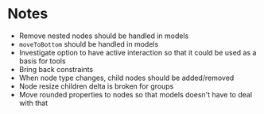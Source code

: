 # Notes

* Remove nested nodes should be handled in models
* `moveToBottom` should be handled in models
* Investigate option to have active interaction so that it could be used as a basis for tools
* Bring back constraints
* When node type changes, child nodes should be added/removed
* Node resize children delta is broken for groups
* Move rounded properties to nodes so that models doesn't have to deal with that
